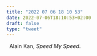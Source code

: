 ```yaml
---
title: "2022 07 06 18 10 53"
date: 2022-07-06T18:10:53+02:00
draft: false
type: "tweet"
---
```


<a href="" class="iconfont icon-music" title="rss"></a> &nbsp; Alain Kan, _Speed My Speed_.
